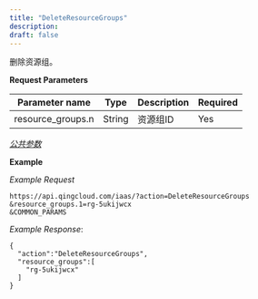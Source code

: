```yaml
---
title: "DeleteResourceGroups"
description: 
draft: false
---
```




删除资源组。

**Request Parameters**

| Parameter name | Type | Description | Required |
| --- | --- | --- | --- |
| resource_groups.n | String | 资源组ID | Yes |

[_公共参数_](../../../parameters/)

**Example**

_Example Request_

```
https://api.qingcloud.com/iaas/?action=DeleteResourceGroups
&resource_groups.1=rg-5ukijwcx
&COMMON_PARAMS
```

_Example Response_:

```
{
  "action":"DeleteResourceGroups",
  "resource_groups":[
    "rg-5ukijwcx"
  ]
}
```
